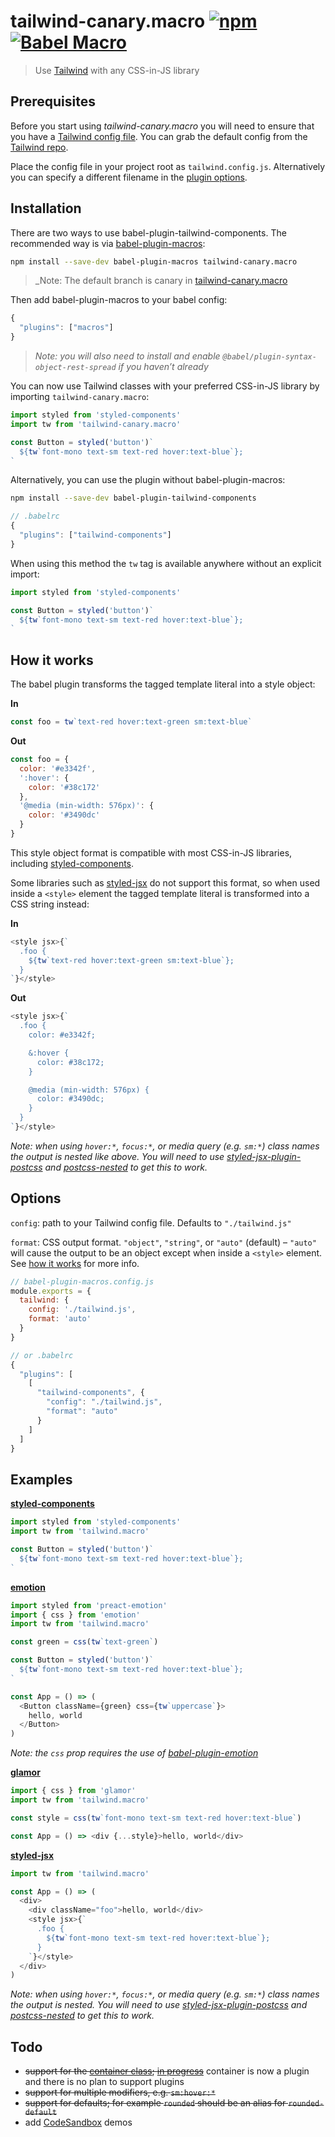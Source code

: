 # tailwind-canary.macro [![npm](https://img.shields.io/npm/v/tailwind-canary.macro/latest?color=orange&style=plastic)](https://www.npmjs.com/package/tailwind-canary.macro) [![Babel Macro](https://img.shields.io/badge/babel--macro-%F0%9F%8E%A3-f5da55.svg?style=plastic)](https://github.com/kentcdodds/babel-plugin-macros)

> Use [Tailwind](https://tailwindcss.com/) with any CSS-in-JS library

## Prerequisites

Before you start using _tailwind-canary.macro_ you will need to ensure that you have a [Tailwind config file](https://tailwindcss.com/docs/configuration). You can grab the default config from the [Tailwind repo](https://github.com/tailwindcss/tailwindcss/blob/master/stubs/defaultConfig.stub.js).

Place the config file in your project root as `tailwind.config.js`. Alternatively you can specify a different filename in the [plugin options](#options).

## Installation

There are two ways to use babel-plugin-tailwind-components. The recommended way is via [babel-plugin-macros](https://github.com/kentcdodds/babel-plugin-macros):

```sh
npm install --save-dev babel-plugin-macros tailwind-canary.macro
```

> \_Note: The default branch is canary in [tailwind-canary.macro](https://github.com/BarisGece/tailwind-canary.macro/tree/canary)

Then add babel-plugin-macros to your babel config:

```js
{
  "plugins": ["macros"]
}
```

> _Note: you will also need to install and enable `@babel/plugin-syntax-object-rest-spread` if you haven’t already_

You can now use Tailwind classes with your preferred CSS-in-JS library by importing `tailwind-canary.macro`:

```js
import styled from 'styled-components'
import tw from 'tailwind-canary.macro'

const Button = styled('button')`
  ${tw`font-mono text-sm text-red hover:text-blue`};
`
```

Alternatively, you can use the plugin without babel-plugin-macros:

```sh
npm install --save-dev babel-plugin-tailwind-components
```

```js
// .babelrc
{
  "plugins": ["tailwind-components"]
}
```

When using this method the `tw` tag is available anywhere without an explicit import:

```js
import styled from 'styled-components'

const Button = styled('button')`
  ${tw`font-mono text-sm text-red hover:text-blue`};
`
```

## How it works

The babel plugin transforms the tagged template literal into a style object:

**In**

```js
const foo = tw`text-red hover:text-green sm:text-blue`
```

**Out**

```js
const foo = {
  color: '#e3342f',
  ':hover': {
    color: '#38c172'
  },
  '@media (min-width: 576px)': {
    color: '#3490dc'
  }
}
```

This style object format is compatible with most CSS-in-JS libraries, including [styled-components](#examples).

Some libraries such as [styled-jsx](https://github.com/zeit/styled-jsx) do not support this format, so when used inside a `<style>` element the tagged template literal is transformed into a CSS string instead:

**In**

```js
<style jsx>{`
  .foo {
    ${tw`text-red hover:text-green sm:text-blue`};
  }
`}</style>
```

**Out**

```js
<style jsx>{`
  .foo {
    color: #e3342f;

    &:hover {
      color: #38c172;
    }

    @media (min-width: 576px) {
      color: #3490dc;
    }
  }
`}</style>
```

_Note: when using `hover:*`, `focus:*`, or media query (e.g. `sm:*`) class names the output is nested like above. You will need to use [styled-jsx-plugin-postcss](https://github.com/giuseppeg/styled-jsx-plugin-postcss) and [postcss-nested](https://github.com/postcss/postcss-nested) to get this to work._

## Options

`config`: path to your Tailwind config file. Defaults to `"./tailwind.js"`

`format`: CSS output format. `"object"`, `"string"`, or `"auto"` (default) – `"auto"` will cause the output to be an object except when inside a `<style>` element. See [how it works](#how-it-works) for more info.

```js
// babel-plugin-macros.config.js
module.exports = {
  tailwind: {
    config: './tailwind.js',
    format: 'auto'
  }
}

// or .babelrc
{
  "plugins": [
    [
      "tailwind-components", {
        "config": "./tailwind.js",
        "format": "auto"
      }
    ]
  ]
}
```

## Examples

**[styled-components](https://github.com/styled-components/styled-components)**

```js
import styled from 'styled-components'
import tw from 'tailwind.macro'

const Button = styled('button')`
  ${tw`font-mono text-sm text-red hover:text-blue`};
`
```

**[emotion](https://github.com/emotion-js/emotion)**

```js
import styled from 'preact-emotion'
import { css } from 'emotion'
import tw from 'tailwind.macro'

const green = css(tw`text-green`)

const Button = styled('button')`
  ${tw`font-mono text-sm text-red hover:text-blue`};
`

const App = () => (
  <Button className={green} css={tw`uppercase`}>
    hello, world
  </Button>
)
```

_Note: the `css` prop requires the use of [babel-plugin-emotion](https://github.com/emotion-js/emotion/tree/master/packages/babel-plugin-emotion)_

**[glamor](https://github.com/threepointone/glamor)**

```js
import { css } from 'glamor'
import tw from 'tailwind.macro'

const style = css(tw`font-mono text-sm text-red hover:text-blue`)

const App = () => <div {...style}>hello, world</div>
```

**[styled-jsx](https://github.com/zeit/styled-jsx)**

```js
import tw from 'tailwind.macro'

const App = () => (
  <div>
    <div className="foo">hello, world</div>
    <style jsx>{`
      .foo {
        ${tw`font-mono text-sm text-red hover:text-blue`};
      }
    `}</style>
  </div>
)
```

_Note: when using `hover:*`, `focus:*`, or media query (e.g. `sm:*`) class names the output is nested. You will need to use [styled-jsx-plugin-postcss](https://github.com/giuseppeg/styled-jsx-plugin-postcss) and [postcss-nested](https://github.com/postcss/postcss-nested) to get this to work._

## Todo

- ~~support for the [container class](https://tailwindcss.com/docs/container); [in progress](https://github.com/bradlc/babel-plugin-tailwind-components/pull/2)~~ container is now a plugin and there is no plan to support plugins
- ~~support for multiple modifiers, e.g. `sm:hover:*`~~
- ~~support for defaults; for example `rounded` should be an alias for `rounded-default`~~
- add [CodeSandbox](https://codesandbox.io/) demos
